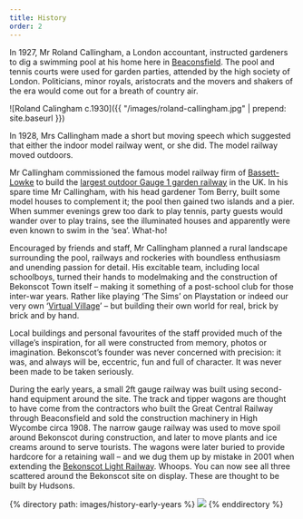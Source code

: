 ```yaml
---
title: History
order: 2
---
```


In 1927, Mr Roland Callingham, a London accountant, instructed gardeners to dig a swimming pool at his home here in [Beaconsfield](http://www.beaconsfield.co.uk/). The pool and tennis courts were used for garden parties, attended by the high society of London. Politicians, minor royals, aristocrats and the movers and shakers of the era would come out for a breath of country air.

![Roland Calingham c.1930]({{ "/images/roland-callingham.jpg" | prepend: site.baseurl }})

In 1928, Mrs Callingham made a short but moving speech which suggested that either the indoor model railway went, or she did. The model railway moved outdoors.

Mr Callingham commissioned the famous model railway firm of [Bassett-Lowke](http://www.bassettlowkesociety.org.uk/) to build the [largest outdoor Gauge 1 garden railway](/models-and-attractions/model-railway/) in the UK. In his spare time Mr Callingham, with his head gardener Tom Berry, built some model houses to complement it; the pool then gained two islands and a pier. When summer evenings grew too dark to play tennis, party guests would wander over to play trains, see the illuminated houses and apparently were even known to swim in the ‘sea’. What-ho!

Encouraged by friends and staff, Mr Callingham planned a rural landscape surrounding the pool, railways and rockeries with boundless enthusiasm and unending passion for detail. His excitable team, including local schoolboys, turned their hands to modelmaking and the construction of Bekonscot Town itself – making it something of a post-school club for those inter-war years. Rather like playing ‘The Sims’ on Playstation or indeed our very own ‘[Virtual Village](/fun-and-games/virtual-village/)’ – but building their own world for real, brick by brick and by hand.

Local buildings and personal favourites of the staff provided much of the village’s inspiration, for all were constructed from memory, photos or imagination. Bekonscot’s founder was never concerned with precision: it was, and always will be, eccentric, fun and full of character. It was never been made to be taken seriously.

During the early years, a small 2ft gauge railway was built using second-hand equipment around the site. The track and tipper wagons are thought to have come from the contractors who built the Great Central Railway through Beaconsfield and sold the construction machinery in High Wycombe circa 1908. The narrow gauge railway was used to move spoil around Bekonscot during construction, and later to move plants and ice creams around to serve tourists. The wagons were later buried to provide hardcore for a retaining wall – and we dug them up by mistake in 2001 when extending the [Bekonscot Light Railway](/models-and-attractions/light-railway/). Whoops. You can now see all three scattered around the Bekonscot site on display. These are thought to be built by Hudsons.

<div class="gallery">
{% directory path: images/history-early-years %}
  <img src="{{ file.url | prepend: site.baseurl }}" />
{% enddirectory %}
</div>